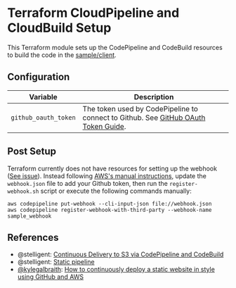 # Terraform CloudPipeline and CloudBuild Setup

This Terraform module sets up the CodePipeline and CodeBuild resources
to build the code in the [sample/client](../sample/client).

## Configuration

| Variable             | Description                                                                                                                                                                           |
| -------------------- | ------------------------------------------------------------------------------------------------------------------------------------------------------------------------------------- |
| `github_oauth_token` | The token used by CodePipeline to connect to Github. See [GitHub OAuth Token Guide](https://docs.aws.amazon.com/codepipeline/latest/userguide/GitHub-rotate-personal-token-CLI.html). |

## Post Setup

Terraform currently does not have resources for setting up the webhook ([See issue](https://github.com/terraform-providers/terraform-provider-aws/issues/4478)). Instead following [AWS's manual instructions](https://docs.aws.amazon.com/codepipeline/latest/userguide/pipelines-webhooks-create.html), update
the `webhook.json` file to add your Github token, then run the `register-webhook.sh` script or execute the following commands manually:

```
aws codepipeline put-webhook --cli-input-json file://webhook.json
aws codepipeline register-webhook-with-third-party --webhook-name sample_webhook
```

## References

- @stelligent: [Continuous Delivery to S3 via CodePipeline and CodeBuild](https://stelligent.com/2017/09/05/continuous-delivery-to-s3-via-codepipeline-and-codebuild/)
- @stelligent: [Static pipeline](https://github.com/stelligent/devops-essentials/blob/master/samples/static/pipeline.yml)
- [@kylegalbraith](https://twitter.com/kylegalbraith): [How to continuously deploy a static website in style using GitHub and AWS](https://medium.freecodecamp.org/how-to-continuously-deploy-a-static-website-in-style-using-github-and-aws-3df7ecb58d9c)
